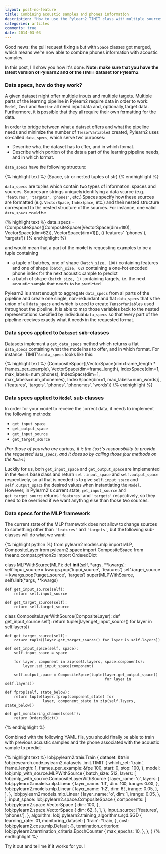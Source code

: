 ```yaml
---
layout: post-no-feature
title: Combining acoustic samples and phones information
description: "How to use the Pylearn2 TIMIT class with multiple sources"
categories: articles
comments: true
date: 2014-03-03
---
```


Good news: the pull request fixing a but with `Space` classes got merged, which
means we're now able to combine phones information with acoustic samples.

In this post, I'll show you how it's done. __Note: make sure that you have the
latest version of Pylearn2 and of the TIMIT dataset for Pylearn2__

### Data specs, how do they work?

A given dataset might offer multiple inputs and multiple targets. Multiple parts
of the learning pipeline in Pylearn2 require data in order to work: `Model`,
`Cost` and `Monitor` all need input data and, optionally, target data.
Furthermore, it is possible that they all require their own formatting for the
data.

In order to bridge between what a dataset offers and what the pipeline needs and
minimize the number of `TensorVariable`s created, Pylearn2 uses so-called
`data_specs`, which serve two purposes:

* Describe what the dataset has to offer, and in which format.
* Describe which portion of the data a part of the learning pipeline needs, and
  in which format.
  
`data_specs` have the following structure:

{% highlight text %}
(Space, str or nested tuples of str)
{% endhighlight %}

`data_specs` are tuples which contain two types of information: spaces and
sources. Sources are strings uniquely identifying a data source (e.g.
`'features'`, `'targets'`, `'phones'`, etc.) Spaces specify how these sources
are formatted (e.g. `VectorSpace`, `IndexSpace`, etc.) and their nested
structure correspond to the nested structure of the sources. For instance, one
valid `data_specs` could be

{% highlight text %}
data_specs = (CompositeSpace([CompositeSpace([VectorSpace(dim=100),
                                              VectorSpace(dim=62)),
                              VectorSpace(dim=1)]),
              (('features', 'phones'), 'targets'))
{% endhighlight %}

and would mean that a part of the model is requesting examples to be a tuple 
containing

* a tuple of batches, one of shape `(batch_size, 100)` containing features
  and one of shape `(batch_size, 62)` containing a one-hot encoded phone index
  for the next acoustic sample to predict
* a batch of shape `(batch_size, 1)` containing targets, i.e. the next acoustic
  sample that needs to be predicted

Pylearn2 is smart enough to aggregate `data_specs` from all parts of the
pipeline and create one single, non-redundant and flat `data_specs` that's the
union of all `data_specs` and which is used to create `TensorVariable`s used
throughout the pipeline. It is able to map those variables back to the nested
representations specified by individual `data_specs` so that every part of the
pipeline receives exactly what it needs in the requested format.

### Data specs applied to `Dataset` sub-classes

Datasets implement a `get_data_specs` method which returns a flat `data_specs`
containing what the model has to offer, and in which format. For instance,
TIMIT's `data_specs` looks like this:

{% highlight text %}
(CompositeSpace([VectorSpace(dim=frame_length * frames_per_example),
                 VectorSpace(dim=frame_length),
                 IndexSpace(dim=1, max_labels=num_phones),
                 IndexSpace(dim=1, max_labels=num_phonemes),
                 IndexSpace(dim=1, max_labels=num_words)],
              ('features', 'targets', 'phones', 'phonemes', 'words'))
{% endhighlight %}

### Data specs applied to `Model` sub-classes

In order for your model to receive the correct data, it needs to implement the
following methods:

* `get_input_space`
* `get_output_space`
* `get_input_source`
* `get_target_source`

_(For those of you who are curious, it is the `Cost`'s responsibility to
provide the requested `data_specs`, and it does so by calling those four methods
on the `Model`)_

Luckily for us, both `get_input_space` and `get_output_space` are implemented in
the `Model` base class and return `self.input_space` and `self.output_space`
respectively, so all that is needed is to give `self.input_space` and
`self.output_space` the desired values when instantiating the `Model`. However,
in Pylearn2's current state, `get_input_source` and `get_target_source` returns
`'features'` and `'targets'` respectively, so they need to be overrided if we
want anything else than those two sources.

### Data specs for the MLP framework

The current state of the MLP framework does not allow to change sources to
something other than `'features'` and `'targets'`, but the following sub-classes
will do what we want:

{% highlight python %}
from pylearn2.models.mlp import MLP, CompositeLayer
from pylearn2.space import CompositeSpace
from theano.compat.python2x import OrderedDict


class MLPWithSource(MLP):
    def __init__(self, *args, **kwargs):
        self.input_source = kwargs.pop('input_source', 'features')
        self.target_source = kwargs.pop('target_source', 'targets')
        super(MLPWithSource, self).__init__(*args, **kwargs)

    def get_input_source(self):
        return self.input_source

    def get_target_source(self):
        return self.target_source


class CompositeLayerWithSource(CompositeLayer):
    def get_input_source(self):
        return tuple([layer.get_input_source() for layer in self.layers])

    def get_target_source(self):
        return tuple([layer.get_target_source() for layer in self.layers])

    def set_input_space(self, space):
        self.input_space = space

        for layer, component in zip(self.layers, space.components):
            layer.set_input_space(component)

        self.output_space = CompositeSpace(tuple(layer.get_output_space()
                                                 for layer in self.layers))

    def fprop(self, state_below):
        return tuple(layer.fprop(component_state) for
                     layer, component_state in zip(self.layers, state_below))

    def get_monitoring_channels(self):
        return OrderedDict()
{% endhighlight %}

Combined with the following YAML file, you should finally be able to train with
previous acoustic samples and the phone associated with the acoustic sample to
predict:

{% highlight text %}
!obj:pylearn2.train.Train {
    dataset: &train !obj:research.code.pylearn2.datasets.timit.TIMIT {
        which_set: 'train',
        frame_length: 1,
        frames_per_example: &fpe 100,
        start: 0,
        stop: 100,
    },
    model: !obj:mlp_with_source.MLPWithSource {
        batch_size: 512,
        layers: [
            !obj:mlp_with_source.CompositeLayerWithSource {
                layer_name: 'c',
                layers: [
                    !obj:pylearn2.models.mlp.Linear {
                        layer_name: 'h1',
                        dim: 100,
                        irange: 0.05,
                    },
                    !obj:pylearn2.models.mlp.Linear {
                        layer_name: 'h2',
                        dim: 62,
                        irange: 0.05,
                    },
                ],
            },
            !obj:pylearn2.models.mlp.Linear {
                layer_name: 'o',
                dim: 1,
                irange: 0.05,
            },
        ],
        input_space: !obj:pylearn2.space.CompositeSpace {
            components: [
                !obj:pylearn2.space.VectorSpace {
                    dim: 100,
                },
                !obj:pylearn2.space.VectorSpace {
                    dim: 62,
                },
            ],
        },
        input_source: ['features', 'phones'],
    },
    algorithm: !obj:pylearn2.training_algorithms.sgd.SGD {
        learning_rate: .01,
        monitoring_dataset: {
            'train': *train,
        },
        cost: !obj:pylearn2.costs.mlp.Default {},
        termination_criterion: !obj:pylearn2.termination_criteria.EpochCounter {
            max_epochs: 10,
        },
    },
}
{% endhighlight %}

Try it out and tell me if it works for you!

